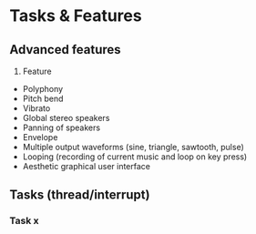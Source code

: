 # Tasks & Features

## Advanced features 

1. Feature
  - Polyphony
  - Pitch bend
  - Vibrato
  - Global stereo speakers
  - Panning of speakers
  - Envelope
  - Multiple output waveforms (sine, triangle, sawtooth, pulse)
  - Looping (recording of current music and loop on key press)
  - Aesthetic graphical user interface

## Tasks (thread/interrupt)

### Task x
